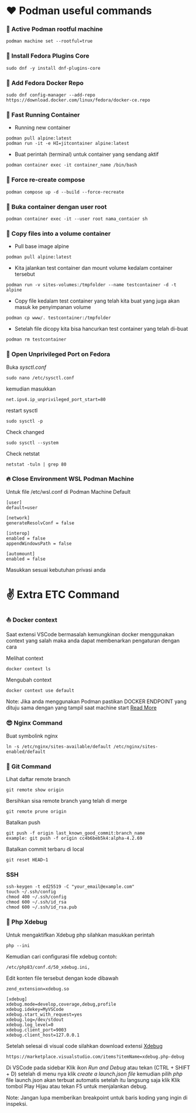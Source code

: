 # ❤️ Podman useful commands

### 🫛 Active Podman rootful machine

```
podman machine set --rootful=true
```

### 🫛 Install Fedora Plugins Core

```
sudo dnf -y install dnf-plugins-core
```

### 🫛 Add Fedora Docker Repo

```
sudo dnf config-manager --add-repo https://download.docker.com/linux/fedora/docker-ce.repo
```

### 🚀 Fast Running Container

-   Running new container

```
podman pull alpine:latest
podman run -it -e HI=jitcontainer alpine:latest
```

-   Buat perintah (terminal) untuk container yang sendang aktif

```
podman container exec -it container_name /bin/bash
```

### 🚀 Force re-create compose

```
podman compose up -d --build --force-recreate
```

### 🫛 Buka container dengan user root

```
podman container exec -it --user root nama_contaier sh
```

### 🫛 Copy files into a volume container

-   Pull base image alpine

```
podman pull alpine:latest
```

-   Kita jalankan test container dan mount volume kedalam container tersebut

```
podman run -v sites-volumes:/tmpfolder --name testcontainer -d -t alpine
```

-   Copy file kedalam test container yang telah kita buat yang juga akan masuk ke penyimpanan volume

```
podman cp www/. testcontainer:/tmpfolder
```

-   Setelah file dicopy kita bisa hancurkan test container yang telah di-buat

```
podman rm testcontainer
```

### 🫛 Open Unprivileged Port on Fedora

Buka _sysctl.conf_

```
sudo nano /etc/sysctl.conf
```

kemudian masukkan

```
net.ipv4.ip_unprivileged_port_start=80
```

restart sysctl

```
sudo sysctl -p
```

Check changed

```
sudo sysctl --system
```

Check netstat

```
netstat -tuln | grep 80
```

### 🔥 Close Environment WSL Podman Machine

Untuk file /etc/wsl.conf di Podman Machine Default

```
[user]
default=user

[network]
generateResolvConf = false

[interop]
enabled = false
appendWindowsPath = false

[automount]
enabled = false
```

Masukkan sesuai kebutuhan privasi anda

# ✌️ Extra ETC Command

### ⛵ Docker context

Saat extensi VSCode bermasalah kemungkinan docker menggunakan context yang salah maka anda dapat membenarkan pengaturan dengan cara

Melihat context

```
docker context ls
```

Mengubah context

```
docker context use default 
```

Note: Jika anda menggunakan Podman pastikan DOCKER ENDPOINT yang dituju sama dengan yang tampil saat machine start 
[Read More](https://docs.docker.com/engine/context/working-with-contexts/)

### 😎 Nginx Command

Buat symbolink nginx

```
ln -s /etc/nginx/sites-available/default /etc/nginx/sites-enabled/default
```

### 🤩 Git Command

Lihat daftar remote branch

```
git remote show origin
```

Bersihkan sisa remote branch yang telah di merge

```
git remote prune origin
```

Batalkan push

```
git push -f origin last_known_good_commit:branch_name
example: git push -f origin cc4b6beb5k4:alpha-4.2.69
```

Batalkan commit terbaru di local

```
git reset HEAD~1
```

### SSH
```
ssh-keygen -t ed25519 -C "your_email@example.com"
touch ~/.ssh/config
chmod 400 ~/.ssh/config
chmod 600 ~/.ssh/id_rsa
chmod 600 ~/.ssh/id_rsa.pub
```

### 🫛 Php Xdebug
Untuk mengaktifkan Xdebug php silahkan masukkan perintah

```
php --ini
```

Kemudian cari configurasi file xdebug contoh: 

```
/etc/php83/conf.d/50_xdebug.ini,
```

Edit konten file tersebut dengan kode dibawah 

```
zend_extension=xdebug.so

[xdebug]
xdebug.mode=develop,coverage,debug,profile
xdebug.idekey=MyVSCode
xdebug.start_with_request=yes
xdebug.log=/dev/stdout
xdebug.log_level=0
xdebug.client_port=9003
xdebug.client_host=127.0.0.1
```

Setelah selesai di visual code silahkan download extensi [Xdebug](https://marketplace.visualstudio.com/items?itemName=xdebug.php-debug)

```
https://marketplace.visualstudio.com/items?itemName=xdebug.php-debug
```

Di VSCode pada sidebar Klik ikon _Run and Debug_ atau tekan (CTRL + SHIFT + D) setelah di menu nya klik _create a launch.json file_ kemudian pilih _php_ file launch.json akan terbuat automatis setelah itu langsung saja klik Klik tombol Play Hijau atau tekan F5 untuk menjalankan debug. 

Note: Jangan lupa memberikan breakpoint untuk baris koding yang ingin di inspeksi.
